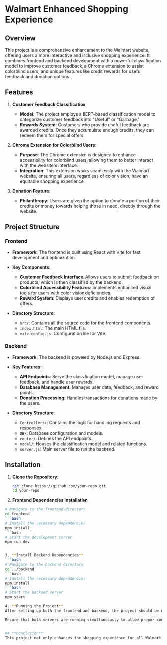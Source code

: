 # **Walmart Enhanced Shopping Experience**

## **Overview**

This project is a comprehensive enhancement to the Walmart website, offering users a more interactive and inclusive shopping experience. It combines frontend and backend development with a powerful classification model to improve customer feedback, a Chrome extension to assist colorblind users, and unique features like credit rewards for useful feedback and donation options.

## **Features**

1. **Customer Feedback Classification**:
   - **Model**: The project employs a BERT-based classification model to categorize customer feedback into "Useful" or "Garbage."
   - **Rewards System**: Customers who provide useful feedback are awarded credits. Once they accumulate enough credits, they can redeem them for special offers.

2. **Chrome Extension for Colorblind Users**:
   - **Purpose**: The Chrome extension is designed to enhance accessibility for colorblind users, allowing them to better interact with the website's interface.
   - **Integration**: This extension works seamlessly with the Walmart website, ensuring all users, regardless of color vision, have an equitable shopping experience.

3. **Donation Feature**:
   - **Philanthropy**: Users are given the option to donate a portion of their credits or money towards helping those in need, directly through the website.

## **Project Structure**

### **Frontend**

- **Framework**: The frontend is built using React with Vite for fast development and optimization.
- **Key Components**:
  - **Customer Feedback Interface**: Allows users to submit feedback on products, which is then classified by the backend.
  - **Colorblind Accessibility Features**: Implements enhanced visual tools for users with color vision deficiencies.
  - **Reward System**: Displays user credits and enables redemption of offers.

- **Directory Structure**:
  - `src/`: Contains all the source code for the frontend components.
  - `index.html`: The main HTML file.
  - `vite.config.js`: Configuration file for Vite.

### **Backend**

- **Framework**: The backend is powered by Node.js and Express.
- **Key Features**:
  - **API Endpoints**: Serve the classification model, manage user feedback, and handle user rewards.
  - **Database Management**: Manages user data, feedback, and reward points.
  - **Donation Processing**: Handles transactions for donations made by the users.

- **Directory Structure**:
  - `Controllers/`: Contains the logic for handling requests and responses.
  - `DB/`: Database configuration and models.
  - `router/`: Defines the API endpoints.
  - `model/`: Houses the classification model and related functions.
  - `server.js`: Main server file to run the backend.

## **Installation**

1. **Clone the Repository**:
   ```bash
   git clone https://github.com/your-repo.git
   cd your-repo
   
2. **Frontend Dependencies Installation**
```bash
# Navigate to the frontend directory
cd frontend
```bash
# Install the necessary dependencies
npm install
```bash
# Start the development server
npm run dev


3. **Install Backend Dependencies**
```bash
# Navigate to the backend directory
cd ../backend
```bash
# Install the necessary dependencies
npm install
```bash
# Start the backend server
npm start

4. **Running the Project**
After setting up both the frontend and backend, the project should be up and running locally. You can access the frontend at `http://localhost:3000` and the backend API endpoints at `http://localhost:5000` (or the respective ports if configured differently).

Ensure that both servers are running simultaneously to allow proper communication between the frontend and backend.


## **Conclusion**
This project not only enhances the shopping experience for all Walmart users but also introduces unique features like a feedback-based reward system and inclusive tools for colorblind users. By integrating BERT for feedback classification and adding charitable donation options, the project aims to provide a socially responsible and user-friendly platform.
